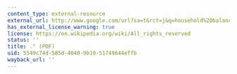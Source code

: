 ```yaml
---
content_type: external-resource
external_url: http://www.google.com/url?sa=t&rct=j&q=household%20balance%20sheets%2C%20consumption%2C%20and%20the%20economic%20slump&source=web&cd=1&ved=0CCIQFjAA&url=http%3A%2F%2Fwww.aeaweb.org%2Faea%2F2012conference%2Fprogram%2Fretrieve.php%3Fpdfid%3D136&ei=VUBHUMfvDOPz0gGe9YHQAw&usg=AFQjCNHoeAcln1d00V00d16K3f9N2k9rWw&sig2=fdLzFoyuhYDM6hD6XEpcwA
has_external_license_warning: true
license: https://en.wikipedia.org/wiki/All_rights_reserved
status: ''
title: ." (PDF)
uid: 5549c74d-585d-4040-9b19-51749644effb
wayback_url: ''
---
```

